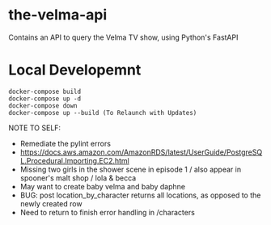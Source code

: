 # the-velma-api
Contains an API to query the Velma TV show, using Python's FastAPI

# Local Developemnt
```
docker-compose build
docker-compose up -d
docker-compose down
docker-compose up --build (To Relaunch with Updates)
```

NOTE TO SELF:
- Remediate the pylint errors
- https://docs.aws.amazon.com/AmazonRDS/latest/UserGuide/PostgreSQL.Procedural.Importing.EC2.html
- Missing two girls in the shower scene in episode 1 / also appear in spooner's malt shop / lola & becca 
- May want to create baby velma and baby daphne
- BUG: post location_by_character returns all locations, as opposed to the newly created row 
- Need to return to finish error handling in /characters
